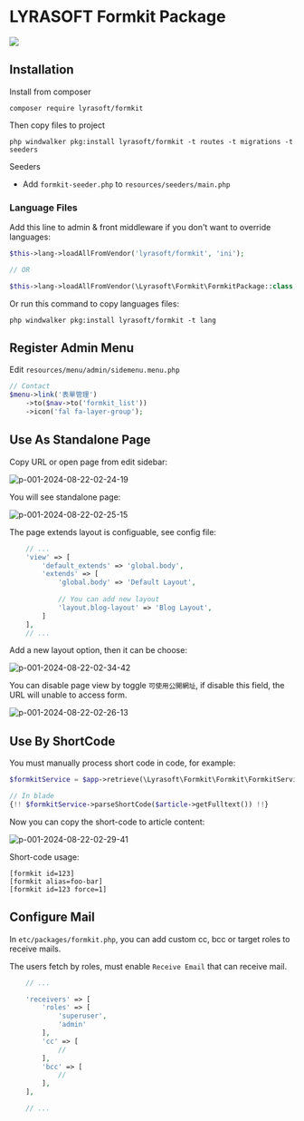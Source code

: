 # LYRASOFT Formkit Package

![](https://github.com/user-attachments/assets/f039758a-cdfb-49db-90a6-a8a759e222ce)

## Installation

Install from composer

```shell
composer require lyrasoft/formkit
```

Then copy files to project

```shell
php windwalker pkg:install lyrasoft/formkit -t routes -t migrations -t seeders
```

Seeders

- Add `formkit-seeder.php` to `resources/seeders/main.php`

### Language Files

Add this line to admin & front middleware if you don't want to override languages:

```php
$this->lang->loadAllFromVendor('lyrasoft/formkit', 'ini');

// OR

$this->lang->loadAllFromVendor(\Lyrasoft\Formkit\FormkitPackage::class, 'ini');
```

Or run this command to copy languages files:

```
php windwalker pkg:install lyrasoft/formkit -t lang
```

## Register Admin Menu

Edit `resources/menu/admin/sidemenu.menu.php`

```php
// Contact
$menu->link('表單管理')
    ->to($nav->to('formkit_list'))
    ->icon('fal fa-layer-group');
```

## Use As Standalone Page

Copy URL or open page from edit sidebar:

![p-001-2024-08-22-02-24-19](https://github.com/user-attachments/assets/963362af-7644-46f9-8d7e-6ea07c9271bb)

You will see standalone page:

![p-001-2024-08-22-02-25-15](https://github.com/user-attachments/assets/a5bb2f2b-3a18-4f9c-91d3-81ecb9cfc82f)

The page extends layout is configuable, see config file:

```php
    // ...
    'view' => [
        'default_extends' => 'global.body',
        'extends' => [
            'global.body' => 'Default Layout',
            
            // You can add new layout
            'layout.blog-layout' => 'Blog Layout',
        ]
    ],
    // ...
```

Add a new layout option, then it can be choose:

![p-001-2024-08-22-02-34-42](https://github.com/user-attachments/assets/55498625-c2ad-4e0a-88cf-c1694c093a21)

You can disable page view by toggle `可使用公開網址`, if disable this field, the URL will unable to access form.

![p-001-2024-08-22-02-26-13](https://github.com/user-attachments/assets/e242424d-3926-444e-947a-4eda019e9e9e)

## Use By ShortCode

You must manually process short code in code, for example:

```php
$formkitService = $app->retrieve(\Lyrasoft\Formkit\Formkit\FormkitService::class);

// In blade
{!! $formkitService->parseShortCode($article->getFulltext()) !!}
```

Now you can copy the short-code to article content:

![p-001-2024-08-22-02-29-41](https://github.com/user-attachments/assets/6af986b7-a8e3-4d12-bf49-af9019d052cc)

Short-code usage:

```
[formkit id=123]
[formkit alias=foo-bar]
[formkit id=123 force=1]
```

## Configure Mail

In `etc/packages/formkit.php`, you can add custom cc, bcc or target roles to receive mails.

The users fetch by roles, must enable `Receive Email` that can receive mail.

```php
    // ...

    'receivers' => [
        'roles' => [
            'superuser',
            'admin'
        ],
        'cc' => [
            //
        ],
        'bcc' => [
            //
        ],
    ],

    // ...
```

